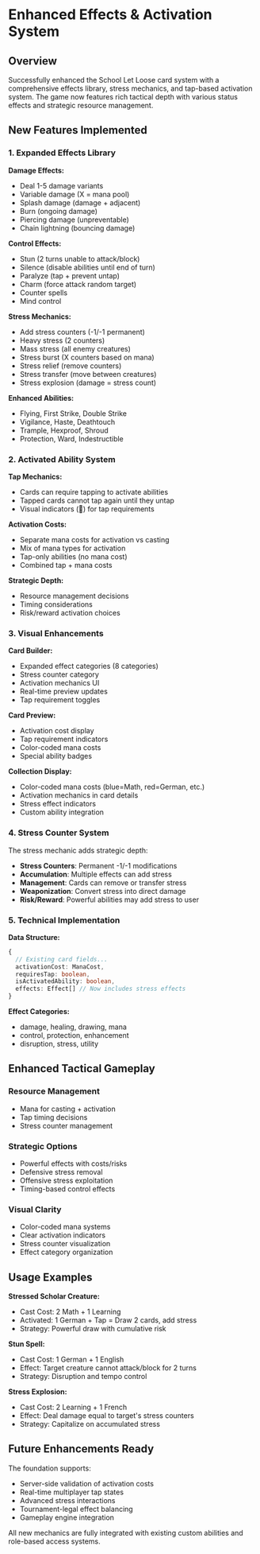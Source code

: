# Enhanced Effects & Activation System

## Overview

Successfully enhanced the School Let Loose card system with a comprehensive effects library, stress mechanics, and tap-based activation system. The game now features rich tactical depth with various status effects and strategic resource management.

## New Features Implemented

### 1. Expanded Effects Library

**Damage Effects:**
- Deal 1-5 damage variants
- Variable damage (X = mana pool)
- Splash damage (damage + adjacent)
- Burn (ongoing damage)
- Piercing damage (unpreventable)
- Chain lightning (bouncing damage)

**Control Effects:**
- Stun (2 turns unable to attack/block)
- Silence (disable abilities until end of turn)
- Paralyze (tap + prevent untap)
- Charm (force attack random target)
- Counter spells
- Mind control

**Stress Mechanics:**
- Add stress counters (-1/-1 permanent)
- Heavy stress (2 counters)
- Mass stress (all enemy creatures)
- Stress burst (X counters based on mana)
- Stress relief (remove counters)
- Stress transfer (move between creatures)
- Stress explosion (damage = stress count)

**Enhanced Abilities:**
- Flying, First Strike, Double Strike
- Vigilance, Haste, Deathtouch
- Trample, Hexproof, Shroud
- Protection, Ward, Indestructible

### 2. Activated Ability System

**Tap Mechanics:**
- Cards can require tapping to activate abilities
- Tapped cards cannot tap again until they untap
- Visual indicators (🔄) for tap requirements

**Activation Costs:**
- Separate mana costs for activation vs casting
- Mix of mana types for activation
- Tap-only abilities (no mana cost)
- Combined tap + mana costs

**Strategic Depth:**
- Resource management decisions
- Timing considerations
- Risk/reward activation choices

### 3. Visual Enhancements

**Card Builder:**
- Expanded effect categories (8 categories)
- Stress counter category
- Activation mechanics UI
- Real-time preview updates
- Tap requirement toggles

**Card Preview:**
- Activation cost display
- Tap requirement indicators
- Color-coded mana costs
- Special ability badges

**Collection Display:**
- Color-coded mana costs (blue=Math, red=German, etc.)
- Activation mechanics in card details
- Stress effect indicators
- Custom ability integration

### 4. Stress Counter System

The stress mechanic adds strategic depth:
- **Stress Counters**: Permanent -1/-1 modifications
- **Accumulation**: Multiple effects can add stress
- **Management**: Cards can remove or transfer stress
- **Weaponization**: Convert stress into direct damage
- **Risk/Reward**: Powerful abilities may add stress to user

### 5. Technical Implementation

**Data Structure:**
```typescript
{
  // Existing card fields...
  activationCost: ManaCost,
  requiresTap: boolean,
  isActivatedAbility: boolean,
  effects: Effect[] // Now includes stress effects
}
```

**Effect Categories:**
- damage, healing, drawing, mana
- control, protection, enhancement
- disruption, stress, utility

## Enhanced Tactical Gameplay

### Resource Management
- Mana for casting + activation
- Tap timing decisions
- Stress counter management

### Strategic Options
- Powerful effects with costs/risks
- Defensive stress removal
- Offensive stress exploitation
- Timing-based control effects

### Visual Clarity
- Color-coded mana systems
- Clear activation indicators
- Stress counter visualization
- Effect category organization

## Usage Examples

**Stressed Scholar Creature:**
- Cast Cost: 2 Math + 1 Learning
- Activated: 1 German + Tap = Draw 2 cards, add stress
- Strategy: Powerful draw with cumulative risk

**Stun Spell:**
- Cast Cost: 1 German + 1 English
- Effect: Target creature cannot attack/block for 2 turns
- Strategy: Disruption and tempo control

**Stress Explosion:**
- Cast Cost: 2 Learning + 1 French
- Effect: Deal damage equal to target's stress counters
- Strategy: Capitalize on accumulated stress

## Future Enhancements Ready

The foundation supports:
- Server-side validation of activation costs
- Real-time multiplayer tap states
- Advanced stress interactions
- Tournament-legal effect balancing
- Gameplay engine integration

All new mechanics are fully integrated with existing custom abilities and role-based access systems.
